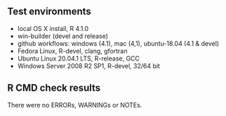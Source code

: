## Test environments
* local OS X install, R 4.1.0
* win-builder (devel and release)
* github workflows: windows (4.1), mac (4,1), ubuntu-18.04 (4.1 & devel) 
* Fedora Linux, R-devel, clang, gfortran
* Ubuntu Linux 20.04.1 LTS, R-release, GCC
* Windows Server 2008 R2 SP1, R-devel, 32/64 bit

## R CMD check results
There were no ERRORs, WARNINGs or NOTEs. 

